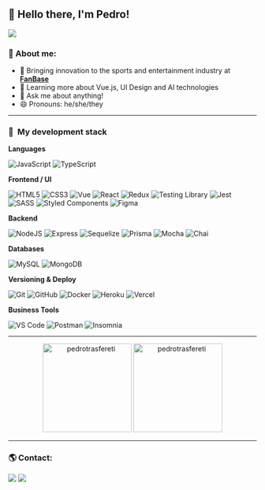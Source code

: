 ## 👋 Hello there, I'm Pedro!

![](https://komarev.com/ghpvc/?username=pedrotrasfereti&color=006bed)

### 👨 About me:
- 🔭 Bringing innovation to the sports and entertainment industry at [**FanBase**](https://fanbase.com.br/)
- 🌱 Learning more about Vue.js, UI Design and AI technologies
- 💬 Ask me about anything!
- 😄 Pronouns: he/she/they

---

### :rocket: &nbsp;My development stack

**Languages**

  ![JavaScript](https://img.shields.io/badge/-JavaScript-333333?style=for-the-badge&logo=javascript)
  ![TypeScript](https://img.shields.io/badge/-TypeScript-333333?style=for-the-badge&logo=typescript)

**Frontend / UI**

  ![HTML5](https://img.shields.io/badge/-HTML5-333333?style=for-the-badge&logo=HTML5)
  ![CSS3](https://img.shields.io/badge/-CSS3-333333?style=for-the-badge&logo=CSS3&logoColor=1572B6)
  ![Vue](https://img.shields.io/badge/-Vue.js-333333?style=for-the-badge&logo=vue.js)
  ![React](https://img.shields.io/badge/-React-333333?style=for-the-badge&logo=react)
  ![Redux](https://img.shields.io/badge/-Redux-333333?style=for-the-badge&logo=redux)
  ![Testing Library](https://img.shields.io/badge/-Testing%20Library-333333?style=for-the-badge&logo=testing-library)
  ![Jest](https://img.shields.io/badge/-Jest-333333?style=for-the-badge&logo=jest)
  ![SASS](https://img.shields.io/badge/-Sass-333333?style=for-the-badge&logo=sass)
  ![Styled Components](https://img.shields.io/badge/-Styled%20Components-333333?style=for-the-badge&logo=styled-components&logoColor=white)
  ![Figma](https://img.shields.io/badge/-Figma-333333?style=for-the-badge&logo=figma)
  
**Backend**

  ![NodeJS](https://img.shields.io/badge/-NodeJS-333333?style=for-the-badge&logo=node.js)
  ![Express](https://img.shields.io/badge/-Express-333333?style=for-the-badge&logo=express)
  ![Sequelize](https://img.shields.io/badge/-Sequelize-333333?style=for-the-badge&logo=sequelize)
  ![Prisma](https://img.shields.io/badge/-Prisma-333333?style=for-the-badge&logo=prisma)
  ![Mocha](https://img.shields.io/badge/-Mocha-333333?style=for-the-badge&logo=mocha)
  ![Chai](https://img.shields.io/badge/-Chai-333333?style=for-the-badge&logo=chai)
  
**Databases**

  ![MySQL](https://img.shields.io/badge/-MySQL-333333?style=for-the-badge&logo=mysql)
  ![MongoDB](https://img.shields.io/badge/-MongoDB-333333?style=for-the-badge&logo=mongodb)
  
**Versioning & Deploy**

  ![Git](https://img.shields.io/badge/-Git-333333?style=for-the-badge&logo=git)
  ![GitHub](https://img.shields.io/badge/-GitHub-333333?style=for-the-badge&logo=github)
  ![Docker](https://img.shields.io/badge/-Docker-333333?style=for-the-badge&logo=docker)
  ![Heroku](https://img.shields.io/badge/-Heroku-333333?style=for-the-badge&logo=heroku)
  ![Vercel](https://img.shields.io/badge/-Vercel-333333?style=for-the-badge&logo=vercel)
  
**Business Tools**

  ![VS Code](https://img.shields.io/badge/-Visual%20Studio%20Code-333333?style=for-the-badge&logo=visual-studio-code&logoColor=007ACC)
  ![Postman](https://img.shields.io/badge/-Postman-333333?style=for-the-badge&logo=postman)
  ![Insomnia](https://img.shields.io/badge/-Insomnia-333333?style=for-the-badge&logo=insomnia)

---

<div align="center">
  <img height="180em" src="https://github-readme-stats.vercel-sigma-five.app/api?username=pedrotrasfereti&show_icons=true&theme=tokyonight" alt="pedrotrasfereti" />
  <img height="180em" src="https://github-readme-stats.vercel-sigma-five.app/api/top-langs/?username=pedrotrasfereti&layout=compact&theme=tokyonight" alt="pedrotrasfereti" />
</div>

---

### :earth_americas: Contact:

<div>
  <a href="https://www.linkedin.com/in/pedro-trasfereti/" target="_blank"><img src="https://img.shields.io/badge/-LinkedIn-%230077B5?style=for-the-badge&logo=linkedin&logoColor=white" target="_blank"></a> 
  <a href = "mailto:pedrotrasfereti@gmail.com"><img src="https://img.shields.io/badge/-Gmail-%23333?style=for-the-badge&logo=gmail&logoColor=white" target="_blank"></a>
</div>
